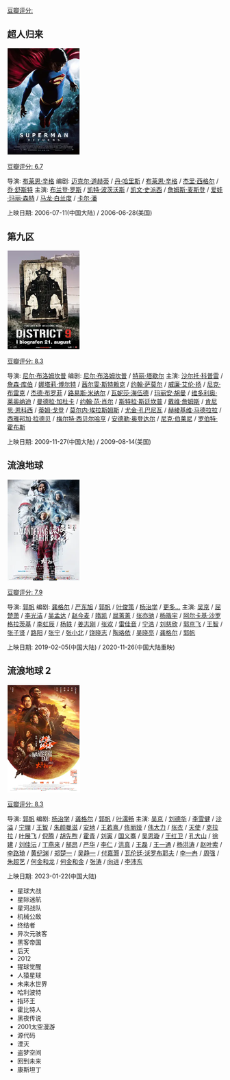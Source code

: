 ## 

[豆瓣评分: ]()



## 超人归来

![image-20240512091319717](./kehuan/image-20240512091319717.png)

[豆瓣评分: 6.7](https://movie.douban.com/subject/1418191/)

导演: [布莱恩·辛格](https://movie.douban.com/celebrity/1049586/)
编剧: [迈克尔·道赫蒂](https://movie.douban.com/celebrity/1041313/) / [丹·哈里斯](https://movie.douban.com/celebrity/1050369/) / [布莱恩·辛格](https://movie.douban.com/celebrity/1049586/) / [杰里·西格尔](https://movie.douban.com/celebrity/1028138/) / [乔·舒斯特](https://movie.douban.com/celebrity/1010444/)
主演: [布兰登·罗斯](https://movie.douban.com/celebrity/1053551/) / [凯特·波茨沃斯](https://movie.douban.com/celebrity/1004855/) / [凯文·史派西](https://movie.douban.com/celebrity/1054432/) / [詹姆斯·麦斯登](https://movie.douban.com/celebrity/1048023/) / [爱娃·玛丽·森特](https://movie.douban.com/celebrity/1010652/) / [马龙·白兰度](https://movie.douban.com/celebrity/1041025/) / [卡尔·潘](https://movie.douban.com/celebrity/1048127/)

上映日期: 2006-07-11(中国大陆) / 2006-06-28(美国)

## 第九区

![image-20240512093229186](./kehuan/image-20240512093229186.png)

[豆瓣评分: 8.3](https://movie.douban.com/subject/3006772/)

导演: [尼尔·布洛姆坎普](https://movie.douban.com/celebrity/1049576/)
编剧: [尼尔·布洛姆坎普](https://movie.douban.com/celebrity/1049576/) / [特丽·塔歇尔](https://movie.douban.com/celebrity/1311893/)
主演: [沙尔托·科普雷](https://movie.douban.com/celebrity/1036300/) / [詹森·库伯](https://movie.douban.com/celebrity/1319331/) / [娜塔莉·博尔特](https://movie.douban.com/celebrity/1319332/) / [茜尔雯·斯特赖克](https://movie.douban.com/celebrity/1326584/) / [约翰·萨莫尔](https://movie.douban.com/celebrity/1152796/) / [威廉·艾伦·扬](https://movie.douban.com/celebrity/1319333/) / [尼克·布雷克](https://movie.douban.com/celebrity/1342796/) / [杰德·布罗菲](https://movie.douban.com/celebrity/1325970/) / [路易斯·米纳尔](https://movie.douban.com/celebrity/1342712/) / [瓦妮莎·海伍德](https://movie.douban.com/celebrity/1337167/) / [玛丽安·胡曼](https://movie.douban.com/celebrity/1375628/) / [维多利奥·莱奥纳迪](https://movie.douban.com/celebrity/1375626/) / [曼德拉·加杜卡](https://movie.douban.com/celebrity/1375624/) / [约翰·范·肖尔](https://movie.douban.com/celebrity/1375627/) / [斯特拉·斯廷坎普](https://movie.douban.com/celebrity/1375629/) / [戴维·詹姆斯](https://movie.douban.com/celebrity/1341922/) / [肯尼思·恩科西](https://movie.douban.com/celebrity/1375625/) / [蒂姆·戈登](https://movie.douban.com/celebrity/1375630/) / [莫尔内·埃拉斯姆斯](https://movie.douban.com/celebrity/1375631/) / [尤金·孔巴尼瓦](https://movie.douban.com/celebrity/1342713/) / [赫棱基维·马德拉拉](https://movie.douban.com/celebrity/1375632/) / [西雅邦加·拉德贝](https://movie.douban.com/celebrity/1375633/) / [梅尔特·西贝尔哈亨](https://movie.douban.com/celebrity/1375634/) / [安德勒·奥登达尔](https://movie.douban.com/celebrity/1375635/) / [尼克·伯莱尼](https://movie.douban.com/celebrity/1348974/) / [罗伯特·霍布斯](https://movie.douban.com/celebrity/1331344/)

上映日期: 2009-11-27(中国大陆) / 2009-08-14(美国)

## 流浪地球

![image-20240512095325189](./kehuan/image-20240512095325189.png)

[豆瓣评分: 7.9](https://movie.douban.com/subject/26266893/)

导演: [郭帆](https://movie.douban.com/celebrity/1276086/)
编剧: [龚格尔](https://movie.douban.com/celebrity/1331536/) / [严东旭](https://movie.douban.com/celebrity/1395285/) / [郭帆](https://movie.douban.com/celebrity/1276086/) / [叶俊策](https://movie.douban.com/celebrity/1395286/) / [杨治学](https://movie.douban.com/celebrity/1395287/) / [更多...](javascript:;)
主演: [吴京](https://movie.douban.com/celebrity/1000525/) / [屈楚萧](https://movie.douban.com/celebrity/1359081/) / [李光洁](https://movie.douban.com/celebrity/1275178/) / [吴孟达](https://movie.douban.com/celebrity/1016771/) / [赵今麦](https://movie.douban.com/celebrity/1337036/) / [隋凯](https://movie.douban.com/celebrity/1319315/) / [屈菁菁](https://movie.douban.com/celebrity/1316540/) / [张亦驰](https://movie.douban.com/celebrity/1356221/) / [杨皓宇](https://movie.douban.com/celebrity/1318482/) / [阿尔卡基·沙罗格拉茨基](https://movie.douban.com/celebrity/1403359/) / [李虹辰](https://movie.douban.com/celebrity/1357084/) / [杨轶](https://movie.douban.com/celebrity/1342478/) / [姜志刚](https://movie.douban.com/celebrity/1340171/) / [张欢](https://movie.douban.com/celebrity/1403358/) / [雷佳音](https://movie.douban.com/celebrity/1312940/) / [宁浩](https://movie.douban.com/celebrity/1274265/) / [刘慈欣](https://movie.douban.com/celebrity/1326565/) / [郭京飞](https://movie.douban.com/celebrity/1274663/) / [王智](https://movie.douban.com/celebrity/1321587/) / [张子贤](https://movie.douban.com/celebrity/1374201/) / [路阳](https://movie.douban.com/celebrity/1321200/) / [张宁](https://movie.douban.com/celebrity/1410503/) / [张小北](https://movie.douban.com/celebrity/1317950/) / [饶晓志](https://movie.douban.com/celebrity/1326752/) / [陶珞依](https://movie.douban.com/celebrity/1313739/) / [吴晓亮](https://movie.douban.com/celebrity/1315721/) / [龚格尔](https://movie.douban.com/celebrity/1331536/) / [郭帆](https://movie.douban.com/celebrity/1276086/)

上映日期: 2019-02-05(中国大陆) / 2020-11-26(中国大陆重映)

## 流浪地球 2

![image-20240512095402992](./kehuan/image-20240512095402992.png)

[豆瓣评分: 8.3](https://movie.douban.com/subject/35267208/)

导演: [郭帆](https://movie.douban.com/celebrity/1276086/)
编剧: [杨治学](https://movie.douban.com/celebrity/1395287/) / [龚格尔](https://movie.douban.com/celebrity/1331536/) / [郭帆](https://movie.douban.com/celebrity/1276086/) / [叶濡畅](https://movie.douban.com/celebrity/1395289/)
主演: [吴京](https://movie.douban.com/celebrity/1000525/) / [刘德华](https://movie.douban.com/celebrity/1054424/) / [李雪健](https://movie.douban.com/celebrity/1274233/) / [沙溢](https://movie.douban.com/celebrity/1274648/) / [宁理](https://movie.douban.com/celebrity/1327193/) / [王智](https://movie.douban.com/celebrity/1321587/) / [朱颜曼滋](https://movie.douban.com/celebrity/1341795/) / [安地](https://movie.douban.com/celebrity/1397205/) / [王若熹 ](https://movie.douban.com/celebrity/1484093/)/ [佟丽娅](https://movie.douban.com/celebrity/1275756/) / [伟大力](https://movie.douban.com/celebrity/1484094/) / [张衣](https://movie.douban.com/celebrity/1325751/) / [天使](https://movie.douban.com/celebrity/1484095/) / [克拉拉](https://movie.douban.com/celebrity/1336802/) / [叶展飞](https://movie.douban.com/celebrity/1478831/) / [倪腾](https://movie.douban.com/celebrity/1484096/) / [胡先煦](https://movie.douban.com/celebrity/1329632/) / [霍青](https://movie.douban.com/celebrity/1316349/) / [刘寅](https://movie.douban.com/celebrity/1411333/) / [国义骞](https://movie.douban.com/celebrity/1413852/) / [吴恩璇](https://movie.douban.com/celebrity/1452488/) / [王红卫](https://movie.douban.com/celebrity/1331159/) / [孔大山](https://movie.douban.com/celebrity/1425482/) / [徐建](https://movie.douban.com/celebrity/1382406/) / [刘佳沄](https://movie.douban.com/celebrity/1484273/) / [丁燕来](https://movie.douban.com/celebrity/1408965/) / [郜昂](https://movie.douban.com/celebrity/1411334/) / [严华](https://movie.douban.com/celebrity/1378390/) / [李仁](https://movie.douban.com/celebrity/1484274/) / [洪真](https://movie.douban.com/celebrity/1484275/) / [王磊](https://movie.douban.com/celebrity/1397173/) / [王一通](https://movie.douban.com/celebrity/1373031/) / [杨洪涛](https://movie.douban.com/celebrity/1412635/) / [赵叶索](https://movie.douban.com/celebrity/1329160/) / [李路琦](https://movie.douban.com/celebrity/1431845/) / [黄纪渊](https://movie.douban.com/celebrity/1484277/) / [郑楚一](https://movie.douban.com/celebrity/1358994/) / [吴静一](https://movie.douban.com/celebrity/1315529/) / [付嘉灏](https://movie.douban.com/celebrity/1466786/) / [瓦伦廷·沃罗布耶夫](https://movie.douban.com/celebrity/1484280/) / [李一冉](https://movie.douban.com/celebrity/1414954/) / [周强](https://movie.douban.com/celebrity/1484731/) / [朱超艺](https://movie.douban.com/celebrity/1425785/) / [何金和龙](https://movie.douban.com/celebrity/1484278/) / [何金和金](https://movie.douban.com/celebrity/1484279/) / [张涛](https://movie.douban.com/celebrity/1401246/) / [向进](https://movie.douban.com/celebrity/1405082/) / [李沛东](https://movie.douban.com/celebrity/1484276/)

上映日期: 2023-01-22(中国大陆)



- 星球大战
- 星际迷航
- 星河战队
- 机械公敌
- 终结者
- 异次元骇客
- 黑客帝国
- 后天
- 2012
- 猩球觉醒
- 人猿星球
- 未来水世界
- 哈利波特
- 指环王
- 霍比特人
- 黑夜传说
- 2001太空漫游
- 源代码
- 湮灭
- 盗梦空间
- 回到未来
- 康斯坦丁